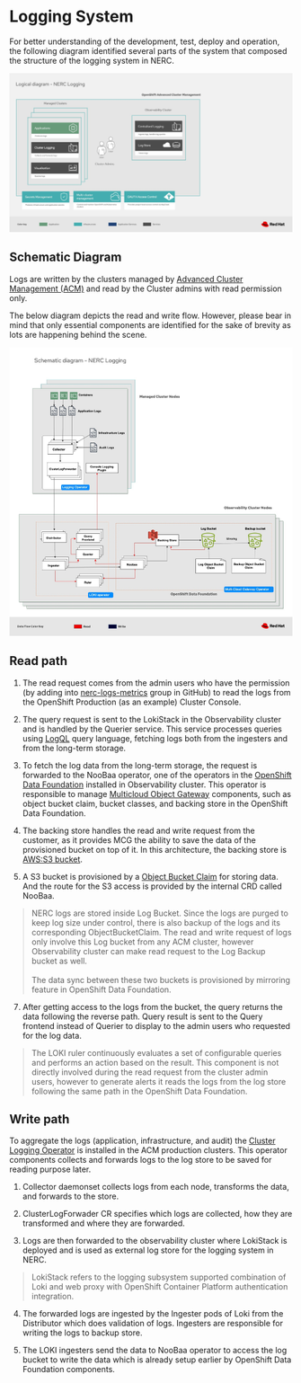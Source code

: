 # Logging System

For better understanding of the development, test, deploy and operation, the following diagram identified several parts of the system that composed the structure of the logging system in NERC.


![plot](./images/Logging_Logical_Diagram.jpg)


## Schematic Diagram

Logs are written by the clusters managed by [Advanced Cluster Management (ACM)](https://www.redhat.com/en/technologies/management/advanced-cluster-management) and read by the Cluster admins with read permission only.

The below diagram depicts the read and write flow. However, please bear in mind that only essential components are identified for the sake of brevity as lots are happening behind the scene.

![plot](./images/Logging_Schematic_Diagram.jpg)


## Read path

1. The read request comes from the admin users who have the permission (by adding into [nerc-logs-metrics](https://github.com/orgs/OCP-on-NERC/teams/nerc-logs-metrics) group in GitHub) to read the logs from the OpenShift Production (as an example) Cluster Console.

2. The query request is sent to the LokiStack in the Observability cluster and is handled by the Querier service. This service processes queries using [LogQL](https://grafana.com/docs/loki/latest/query/) query language, fetching logs both from the ingesters and from the long-term storage.

3. To fetch the log data from the long-term storage, the request is forwarded to the NooBaa operator, one of the operators in the [OpenShift Data Foundation](https://www.redhat.com/en/technologies/cloud-computing/openshift-data-foundation) installed in Observability cluster. This operator is responsible to manage [Multicloud Object Gateway](https://www.redhat.com/en/blog/introducing-multi-cloud-object-gateway-for-openshift) components, such as object bucket claim, bucket classes, and backing store in the OpenShift Data Foundation.

4. The backing store handles the read and write request from the customer, as it provides MCG the ability to save the data of the provisioned bucket on top of it. In this architecture, the backing store is [AWS:S3 bucket](https://aws.amazon.com/pm/serv-s3/?gclid=EAIaIQobChMIodfHoK2egwMVwuXVCh2cWw-1EAAYASAAEgLCNvD_BwE&trk=518a7bef-5b4f-4462-ad55-80e5c177f12b&sc_channel=ps&ef_id=EAIaIQobChMIodfHoK2egwMVwuXVCh2cWw-1EAAYASAAEgLCNvD_BwE:G:s&s_kwcid=AL!4422!3!645186213484!e!!g!!aws%20s3!19579892800!143689755565).

6. A S3 bucket is provisioned by a [Object Bucket Claim](https://access.redhat.com/documentation/en-us/red_hat_openshift_container_storage/4.8/html/managing_hybrid_and_multicloud_resources/object-bucket-claim˘) for storing data. And the route for the S3 access is provided by the internal CRD called NooBaa.

> NERC logs are stored inside Log Bucket. Since the logs are purged to keep log size under control, there is also backup of the logs and its corresponding ObjectBucketClaim. The read and write request of logs only involve this Log bucket from any ACM cluster, however Observability cluster can make read request to the Log Backup bucket as well.<br/><br/>The data sync between these two buckets is provisioned by mirroring feature in OpenShift Data Foundation.

7. After getting access to the logs from the bucket, the query returns the data following the reverse path. Query result is sent to the Query frontend instead of Querier to display to the admin users who requested for the log data.

> The LOKI ruler continuously evaluates a set of configurable queries and performs an action based on the result. This component is not directly involved during the read request from the cluster admin users, however to generate alerts it reads the logs from the log store following the same path in the OpenShift Data Foundation.

## Write path

To aggregate the logs (application, infrastructure, and audit) the [Cluster Logging Operator](https://github.com/openshift/cluster-logging-operator) is installed in the ACM production clusters. This operator components collects and forwards logs to the log store to be saved for reading purpose later.

1. Collector daemonset collects logs from each node, transforms the data, and forwards to the store.

2. ClusterLogForwader CR specifies which logs are collected, how they are transformed and where they are forwarded.

3. Logs are then forwarded to the observability cluster where LokiStack is deployed and is used as external log store for the logging system in NERC.

> LokiStack refers to the logging subsystem supported combination of Loki and web proxy with OpenShift Container Platform authentication integration.

4. The forwarded logs are ingested by the Ingester pods of Loki from the Distributor which does validation of logs. Ingesters are responsible for writing the logs to backup store.

5. The LOKI ingesters send the data to NooBaa operator to access the log bucket to write the data which is already setup earlier by OpenShift Data Foundation components.
